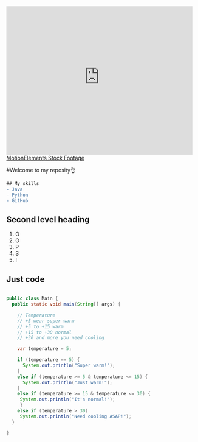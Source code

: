 <iframe width="490" height="390" src="https://www.motionelements.com/embed/c/24018576" frameborder="0"></iframe>
<div><a href="https://www.motionelements.com" title="MotionElements: GIF">MotionElements Stock Footage</a></div>

#Welcome to my reposity👌

```diff
## My skills
- Java
- Python
- GitHub
```
## Second level heading
1. O
2. O
3. P
4. S
5. !

## Just code
```java

public class Main {
  public static void main(String[] args) {

    // Temperature
    // +5 wear super warm
    // +5 to +15 warm
    // +15 to +30 normal
    // +30 and more you need cooling

    var temperature = 5;

    if (temperature == 5) {
      System.out.println("Super warm!");
    }
    else if (temperature >= 5 & temperature <= 15) {
      System.out.println("Just warm!");
    }
    else if (temperature >= 15 & temperature <= 30) {
     System.out.println("It's normal!");
     }
    else if (temperature > 30) 
     System.out.println("Need cooling ASAP!");
  }

}
```
